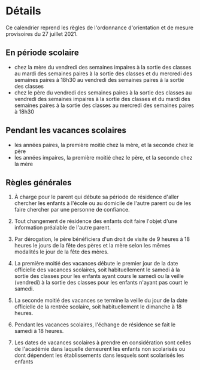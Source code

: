 
# Détails

Ce calendrier reprend les règles de l'ordonnance d'orientation et de mesure provisoires
du 27 juillet 2021.

## En période scolaire

- chez la mère du vendredi des semaines impaires à la sortie des classes
au mardi des semaines paires à la sortie des classes et du mercredi des semaines
paires à 18h30 au vendredi des semaines paires à la sortie des classes
- chez le père du vendredi des semaines paires à la sortie des classes
au vendredi des semaines impaires à la sortie des classes et du mardi des semaines
paires à la sortie des classes au mercredi des semaines paires à 18h30

## Pendant les vacances scolaires

- les années paires, la première moitié chez la mère, et la seconde chez le père
- les années impaires, la première moitié chez le père, et la seconde chez la mère

## Règles générales

1. À charge pour le parent qui débute sa période de résidence d'aller chercher
les enfants à l'école ou au domicile de l'autre parent ou de les faire chercher
par une personne de confiance.

2. Tout changement de résidence des enfants doit faire l'objet d'une information
préalable de l'autre parent.

3. Par dérogation, le père bénéficiera d'un droit de visite de 9 heures à 18 heures
le jours de la fête des pères et la mère selon les mêmes modalités le jour de la fête des
mères.

4. La première moitié des vacances débute le premier jour de la date officielle des
vacances scolaires, soit habituellement le samedi à la sortie des classes pour les enfants
ayant cours le samedi ou la veille (vendredi) à la sortie des classes pour les enfants
n'ayant pas court le samedi.

5. La seconde moitié des vacances se termine la veille du jour de la date officielle de
la rentrée scolaire, soit habituellement le dimanche à 18 heures.

6. Pendant les vacances scolaires, l'échange de résidence se fait le samedi à 18 heures.

7. Les dates de vacances scolaires à prendre en considération sont celles de l'académie
dans laquelle demeurent les enfants non scolarisés ou dont dépendent les établissements
dans lesquels sont scolarisés les enfants

